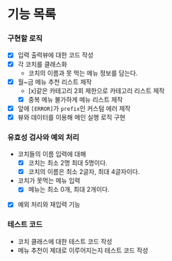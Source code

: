 # 기능 목록

### 구현할 로직

- [x] 입력 출력뷰에 대한 코드 작성
- [x] 각 코치를 클래스화
  - 코치의 이름과 못 먹는 메뉴 정보를 담는다.
- [x] 월~금 메뉴 추천 리스트 제작
  - [x]같은 카테고리 2회 제한으로 카테고리 리스트 제작
  - [x] 중복 메뉴 불가하게 메뉴 리스트 제작
- [x] 앞에 `[ERROR]`가 `prefix`인 커스텀 에러 제작
- [x] 뷰와 데이터를 이용해 메인 실행 로직 구현

### 유효성 검사와 예외 처리

- 코치들의 이름 입력에 대해
  - [x] 코치는 최소 2명 최대 5명이다.
  - [x] 코치의 이름은 최소 2글자, 최대 4글자이다.
- 코치가 못먹는 메뉴 입력
  - [x] 메뉴는 최소 0개, 최대 2개이다.
- [x] 예외 처리와 재입력 기능

### 테스트 코드

- 코치 클래스에 대한 테스트 코드 작성
- 메뉴 추천이 제대로 이루어지는지 테스트 코드 작성
